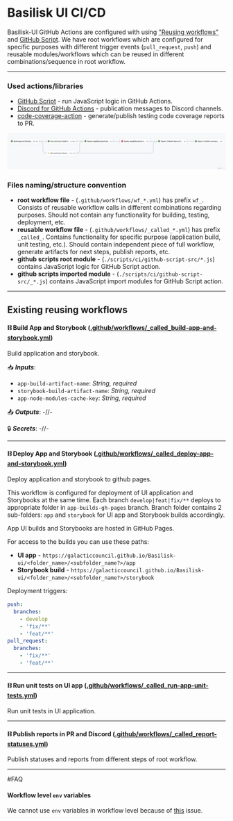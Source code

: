 # Basilisk UI CI/CD

Basilisk-UI GitHub Actions are configured with using ["Reusing workflows"](https://docs.github.com/en/actions/using-workflows/reusing-workflows)
and [GitHub Script](https://github.com/actions/github-script).
We have root workflows which are configured for specific purposes with different 
trigger events (`pull_request`, `push`) and reusable modules/workflows which can be reused in different 
combinations/sequence in root workflow. 

---

### Used actions/libraries
- [GitHub Script](https://github.com/actions/github-script) - run JavaScript logic in GitHub Actions.
- [Discord for GitHub Actions](https://github.com/Ilshidur/action-discord) - publication messages to Discord channels.
- [code-coverage-action](https://github.com/barecheck/code-coverage-action) - generate/publish testing code coverage reports to PR.

![Alt text](1.png?raw=true "Title")

### Files naming/structure convention
- __root workflow file__ - (`.github/workflows/wf_*.yml`) has prefix `wf_`. Consists of reusable 
  workflow calls in different combinations regarding purposes. Should not contain any functionality for 
  building, testing, deployment, etc.
- __reusable workflow file__ - (`.github/workflows/_called_*.yml`) has prefix `_called_`. Contains 
  functionality for specific purpose (application build, unit testing, etc.). Should contain independent piece of full
  workflow, generate artifacts for next steps, publish reports, etc.
- __github scripts root module__ - (`./scripts/ci/github-script-src/*.js`) contains JavaScript logic for GitHub Script action.
- __github scripts imported module__ - (`./scripts/ci/github-script-src/_*.js`) contains JavaScript import modules for GitHub Script action.

---

## Existing reusing workflows

#### :chains:  Build App and Storybook ([.github/workflows/_called_build-app-and-storybook.yml](.github/workflows/_called_build-app-and-storybook.yml))
Build application and storybook.

:inbox_tray: ***Inputs***:
- `app-build-artifact-name`: _String, required_
- `storybook-build-artifact-name`: _String, required_
- `app-node-modules-cache-key`: _String, required_

:outbox_tray: ***Outputs***: -//-

:lock: ***Secrets***: -//-

<hr />

#### :chains:  Deploy App and Storybook ([.github/workflows/_called_deploy-app-and-storybook.yml](.github/workflows/_called_deploy-app-and-storybook.yml))
Deploy application and storybook to github pages.


This workflow is configured for deployment of UI application and Storybooks
at the same time. Each branch `develop|feat|fix/**` deploys to appropriate folder in `app-builds-gh-pages` branch.
Branch folder contains 2 sub-folders: `app` and `storybook` for UI app and Storybook builds
accordingly.

App UI builds and Storybooks are hosted in GitHub Pages.

For access to the builds you can use these paths:

- **UI app** - `https://galacticcouncil.github.io/Basilisk-ui/<folder_name>/<subfolder_name?>/app`
- **Storybook build** - `https://galacticcouncil.github.io/Basilisk-ui/<folder_name>/<subfolder_name?>/storybook`

Deployment triggers:

```yaml
push:
  branches:
    - develop
    - 'fix/**'
    - 'feat/**'
pull_request:
  branches:
    - 'fix/**'
    - 'feat/**'
```
<hr />

#### :chains:  Run unit tests on UI app ([.github/workflows/_called_run-app-unit-tests.yml](.github/workflows/_called_run-app-unit-tests.yml))
Run unit tests in UI application.

<hr />

#### :chains:  Publish reports in PR and Discord ([.github/workflows/_called_report-statuses.yml](.github/workflows/_called_report-statuses.yml))
Publish statuses and reports from different steps of root workflow.

<hr />

#FAQ

#### Workflow level `env` variables
We cannot use `env` variables in workflow level because of [this](https://github.com/actions/runner/issues/480) issue.